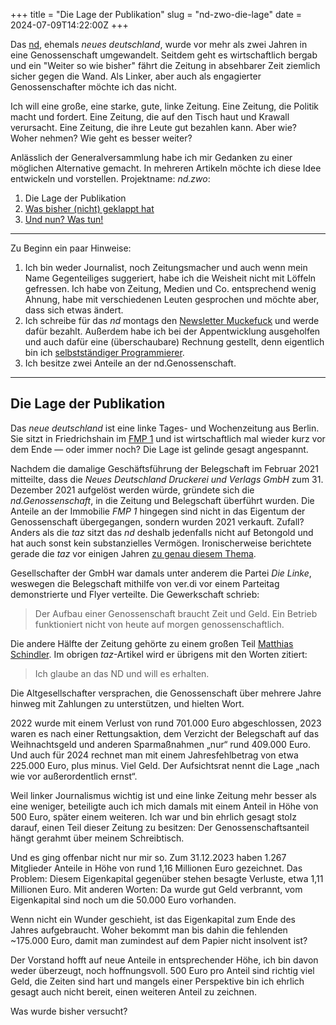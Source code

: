 +++
title = "Die Lage der Publikation"
slug = "nd-zwo-die-lage"
date = 2024-07-09T14:22:00Z
+++

Das [nd](https://nd-aktuell.de), ehemals _neues deutschland_, wurde vor mehr als zwei Jahren in eine Genossenschaft umgewandelt.
Seitdem geht es wirtschaftlich bergab und ein "Weiter so wie bisher" fährt die Zeitung in absehbarer Zeit ziemlich sicher gegen die Wand.
Als Linker, aber auch als engagierter Genossenschafter möchte ich das nicht.

Ich will eine große, eine starke, gute, linke Zeitung.
Eine Zeitung, die Politik macht und fordert.
Eine Zeitung, die auf den Tisch haut und Krawall verursacht.
Eine Zeitung, die ihre Leute gut bezahlen kann. 
Aber wie? Woher nehmen? Wie geht es besser weiter?

Anlässlich der Generalversammlung habe ich mir Gedanken zu einer möglichen Alternative gemacht.
In mehreren Artikeln möchte ich diese Idee entwickeln und vorstellen. Projektname: _nd.zwo_:

1. Die Lage der Publikation
2. [Was bisher (nicht) geklappt hat](/nd-zwo-lief-nicht)
3. [Und nun? Was tun!](/nd-zwo-was-tun)

<!-- more -->

--------

Zu Beginn ein paar Hinweise:

1. Ich bin weder Journalist, noch Zeitungsmacher und auch wenn mein Name Gegenteiliges suggeriert, habe ich die Weisheit nicht mit Löffeln gefressen. Ich habe von Zeitung, Medien und Co. entsprechend wenig Ahnung, habe mit verschiedenen Leuten gesprochen und möchte aber, dass sich etwas ändert.
2. Ich schreibe für das _nd_ montags den [Newsletter Muckefuck](https://newsletter.nd-aktuell.de/muckefuck) und werde dafür bezahlt. Außerdem habe ich bei der Appentwicklung ausgeholfen und auch dafür eine (überschaubare) Rechnung gestellt, denn eigentlich bin ich [selbstständiger Programmierer](https://zeitschlag.net/lebenslauf/).
3. Ich besitze zwei Anteile an der nd.Genossenschaft.

--------

## Die Lage der Publikation

Das _neue deutschland_ ist eine linke Tages- und Wochenzeitung aus Berlin.
Sie sitzt in Friedrichshain im [FMP 1](https://de.wikipedia.org/wiki/Verlagsgebäude_Neues_Deutschland) und ist wirtschaftlich mal wieder kurz vor dem Ende — oder immer noch?
Die Lage ist gelinde gesagt angespannt.

Nachdem die damalige Geschäftsführung der Belegschaft im Februar 2021 mitteilte, dass die _Neues Deutschland Druckerei und Verlags GmbH_ zum 31. Dezember 2021 aufgelöst werden würde, gründete sich die _nd.Genossenschaft_, in die Zeitung und Belegschaft überführt wurden.
Die Anteile an der Immobilie _FMP 1_ hingegen sind nicht in das Eigentum der Genossenschaft übergegangen, sondern wurden 2021 verkauft.
Zufall? Anders als die _taz_ sitzt das _nd_ deshalb jedenfalls nicht auf Betongold und hat auch sonst kein substanzielles Vermögen.
Ironischerweise berichtete gerade die _taz_ vor einigen Jahren [zu genau diesem Thema](https://taz.de/Neues-Deutschland-Auflage-broeckelt/!5504099/).

Gesellschafter der GmbH war damals unter anderem die Partei _Die Linke_, weswegen die Belegschaft mithilfe von ver.di vor einem Parteitag demonstrierte und Flyer verteilte. 
Die Gewerkschaft schrieb:

> Der Aufbau einer Genossenschaft braucht Zeit und Geld. Ein Betrieb funktioniert nicht von heute auf morgen genossenschaftlich.

Die andere Hälfte der Zeitung gehörte zu einem großen Teil [Matthias Schindler](https://de.wikipedia.org/wiki/Matthias_Schindler_(Manager)).
Im obrigen _taz_-Artikel wird er übrigens mit den Worten zitiert:

> Ich glaube an das ND und will es erhalten.

Die Altgesellschafter versprachen, die Genossenschaft über mehrere Jahre hinweg mit Zahlungen zu unterstützen, und hielten Wort.

2022 wurde mit einem Verlust von rund 701.000 Euro abgeschlossen, 2023 waren es nach einer Rettungsaktion, dem Verzicht der Belegschaft auf das Weihnachtsgeld und anderen Sparmaßnahmen „nur“ rund 409.000 Euro.
Und auch für 2024 rechnet man mit einem Jahresfehlbetrag von etwa 225.000 Euro, plus minus.
Viel Geld.
Der Aufsichtsrat nennt die Lage „nach wie vor außerordentlich ernst“.

Weil linker Journalismus wichtig ist und eine linke Zeitung mehr besser als eine weniger, beteiligte auch ich mich damals mit einem Anteil in Höhe von 500 Euro, später einem weiteren.
Ich war und bin ehrlich gesagt stolz darauf, einen Teil dieser Zeitung zu besitzen: Der Genossenschaftsanteil hängt gerahmt über meinem Schreibtisch. 

Und es ging offenbar nicht nur mir so.
Zum 31.12.2023 haben 1.267 Mitglieder Anteile in Höhe von rund 1,16 Millionen Euro gezeichnet.
Das Problem: Diesem Eigenkapital gegenüber stehen besagte Verluste, etwa 1,11 Millionen Euro.
Mit anderen Worten: Da wurde gut Geld verbrannt, vom Eigenkapital sind noch um die 50.000 Euro vorhanden.

Wenn nicht ein Wunder geschieht, ist das Eigenkapital zum Ende des Jahres aufgebraucht.
Woher bekommt man bis dahin die fehlenden ~175.000 Euro, damit man zumindest auf dem Papier nicht insolvent ist?

Der Vorstand hofft auf neue Anteile in entsprechender Höhe, ich bin davon weder überzeugt, noch hoffnungsvoll.
500 Euro pro Anteil sind richtig viel Geld, die Zeiten sind hart und mangels einer Perspektive bin ich ehrlich gesagt auch nicht bereit, einen weiteren Anteil zu zeichnen.

Was wurde bisher versucht?